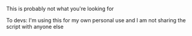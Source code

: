This is probably not what you're looking for

To devs: I'm using this for my own personal use and I am not sharing the script with anyone else
